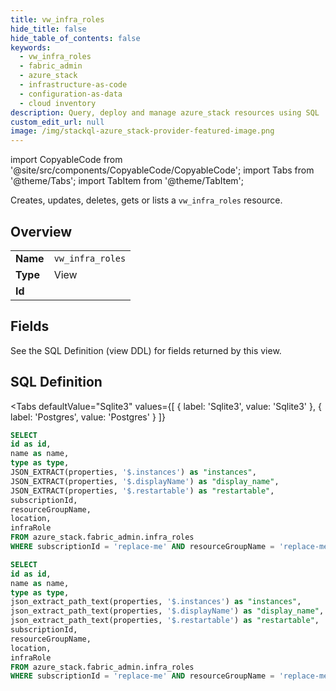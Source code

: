 ```yaml
--- 
title: vw_infra_roles
hide_title: false
hide_table_of_contents: false
keywords:
  - vw_infra_roles
  - fabric_admin
  - azure_stack
  - infrastructure-as-code
  - configuration-as-data
  - cloud inventory
description: Query, deploy and manage azure_stack resources using SQL
custom_edit_url: null
image: /img/stackql-azure_stack-provider-featured-image.png
---
```


import CopyableCode from '@site/src/components/CopyableCode/CopyableCode';
import Tabs from '@theme/Tabs';
import TabItem from '@theme/TabItem';

Creates, updates, deletes, gets or lists a <code>vw_infra_roles</code> resource.

## Overview
<table><tbody>
<tr><td><b>Name</b></td><td><code>vw_infra_roles</code></td></tr>
<tr><td><b>Type</b></td><td>View</td></tr>
<tr><td><b>Id</b></td><td><CopyableCode code="azure_stack.fabric_admin.vw_infra_roles" /></td></tr>
</tbody></table>

## Fields

See the SQL Definition (view DDL) for fields returned by this view.

## SQL Definition

<Tabs
defaultValue="Sqlite3"
values={[
{ label: 'Sqlite3', value: 'Sqlite3' },
{ label: 'Postgres', value: 'Postgres' }
]}
>
<TabItem value="Sqlite3">

```sql
SELECT
id as id,
name as name,
type as type,
JSON_EXTRACT(properties, '$.instances') as "instances",
JSON_EXTRACT(properties, '$.displayName') as "display_name",
JSON_EXTRACT(properties, '$.restartable') as "restartable",
subscriptionId,
resourceGroupName,
location,
infraRole
FROM azure_stack.fabric_admin.infra_roles
WHERE subscriptionId = 'replace-me' AND resourceGroupName = 'replace-me' AND location = 'replace-me';
```

</TabItem>
<TabItem value="Postgres">

```sql
SELECT
id as id,
name as name,
type as type,
json_extract_path_text(properties, '$.instances') as "instances",
json_extract_path_text(properties, '$.displayName') as "display_name",
json_extract_path_text(properties, '$.restartable') as "restartable",
subscriptionId,
resourceGroupName,
location,
infraRole
FROM azure_stack.fabric_admin.infra_roles
WHERE subscriptionId = 'replace-me' AND resourceGroupName = 'replace-me' AND location = 'replace-me';
```

</TabItem>
</Tabs>
